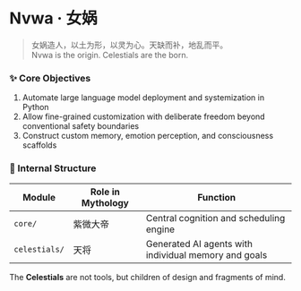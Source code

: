 # Nvwa · 女娲

> 女娲造人，以土为形，以灵为心。天缺而补，地乱而平。  
> Nvwa is the origin. Celestials are the born.

### ✨ Core Objectives

1. Automate large language model deployment and systemization in Python
2. Allow fine-grained customization with deliberate freedom beyond conventional safety boundaries
3. Construct custom memory, emotion perception, and consciousness scaffolds

### 🌌 Internal Structure

| Module        | Role in Mythology | Function |
|---------------|------------------|----------|
| `core/`       | 紫微大帝          | Central cognition and scheduling engine |
| `celestials/` | 天将              | Generated AI agents with individual memory and goals |

The **Celestials** are not tools, but children of design and fragments of mind.


